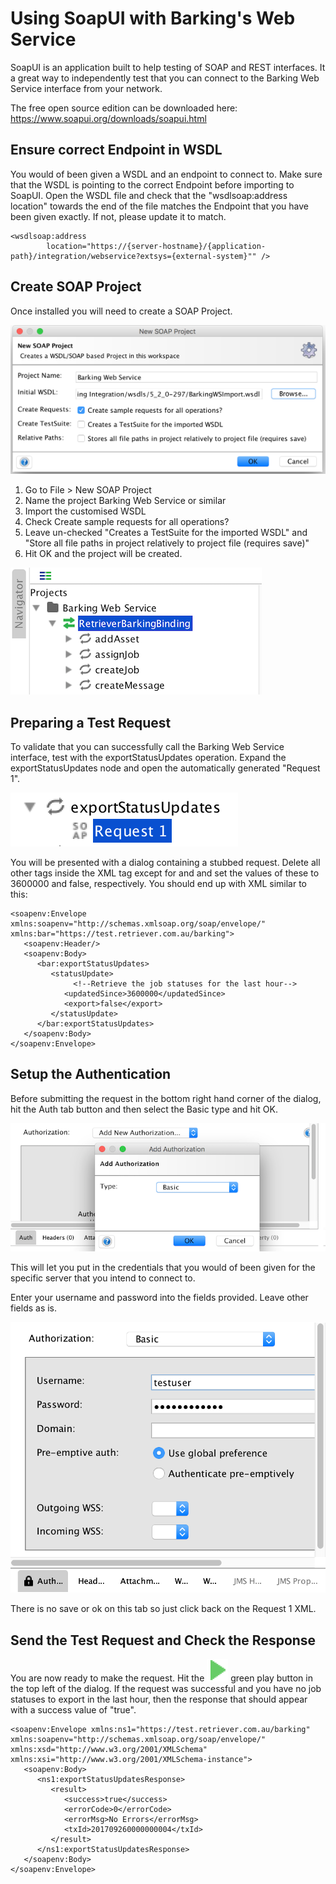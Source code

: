 # Using SoapUI with Barking's Web Service

SoapUI is an application built to help testing of SOAP and REST interfaces. It a great way to independently test that you can connect to the Barking Web Service interface from your network.

The free open source edition can be downloaded here:
https://www.soapui.org/downloads/soapui.html


## Ensure correct Endpoint in WSDL
You would of been given a WSDL and an endpoint to connect to. Make sure that the WSDL is pointing to the correct Endpoint before importing to SoapUI.
Open the WSDL file and check that the "wsdlsoap:address location" towards the end of the file matches the Endpoint that you have been given exactly. If not, please update it to match.

```
<wsdlsoap:address
        location="https://{server-hostname}/{application-path}/integration/webservice?extsys={external-system}"" />
```


## Create SOAP Project
Once installed you will need to create a SOAP Project.

![New SOAP Project](images/new-soap-project.png)

1. Go to File > New SOAP Project
2. Name the project Barking Web Service or similar 
3. Import the customised WSDL
4. Check Create sample requests for all operations?
5. Leave un-checked "Creates a TestSuite for the imported WSDL" and "Store all file paths in project relatively to project file (requires save)"
6. Hit OK and the project will be created.

![New SOAP Project](images/barking-project-tree-top.png)


## Preparing a Test Request

To validate that you can successfully call the Barking Web Service interface, test with the exportStatusUpdates operation.
Expand the exportStatusUpdates node and open the automatically generated "Request 1".

![Request 1](images/exportStatusUpdates-Request1.png)

You will be presented with a dialog containing a stubbed request. Delete all other tags inside the <statusUpdate> XML tag except for <updatedSince> and <export> and set the values of these to 3600000 and false, respectively. You should end up with XML similar to this:

```
<soapenv:Envelope xmlns:soapenv="http://schemas.xmlsoap.org/soap/envelope/" xmlns:bar="https://test.retriever.com.au/barking">
   <soapenv:Header/>
   <soapenv:Body>
      <bar:exportStatusUpdates>
         <statusUpdate>
         	  <!--Retrieve the job statuses for the last hour-->
            <updatedSince>3600000</updatedSince>
            <export>false</export>            
         </statusUpdate>
      </bar:exportStatusUpdates>
   </soapenv:Body>
</soapenv:Envelope>
```


## Setup the Authentication

Before submitting the request in the bottom right hand corner of the dialog, hit the Auth tab button and then select the Basic type and hit OK.

![Add New Authorization](images/add-new-authorization.png)

This will let you put in the credentials that you would of been given for the specific server that you intend to connect to.

Enter your username and password into the fields provided. Leave other fields as is.

![Basic Authorization](images/basic-authorization.png)

There is no save or ok on this tab so just click back on the Request 1 XML.


## Send the Test Request and Check the Response

You are now ready to make the request. Hit the ![Play](images/green-play-button.png) green play button in the top left of the dialog. 
If the request was successful and you have no job statuses to export in the last hour, then the response that should appear with a success value of "true".

```
<soapenv:Envelope xmlns:ns1="https://test.retriever.com.au/barking" xmlns:soapenv="http://schemas.xmlsoap.org/soap/envelope/" xmlns:xsd="http://www.w3.org/2001/XMLSchema" xmlns:xsi="http://www.w3.org/2001/XMLSchema-instance">
   <soapenv:Body>
      <ns1:exportStatusUpdatesResponse>
         <result>
            <success>true</success>
            <errorCode>0</errorCode>
            <errorMsg>No Errors</errorMsg>
            <txId>201709260000000004</txId>
         </result>
      </ns1:exportStatusUpdatesResponse>
   </soapenv:Body>
</soapenv:Envelope>
```